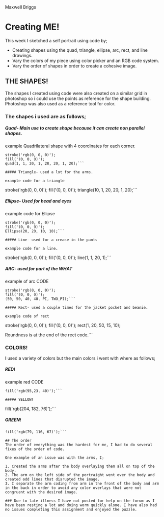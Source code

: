 Maxwell Briggs

# Creating ME!

This week I sketched a self portrait using code by;

- Creating shapes using the quad, triangle, ellipse, arc, rect, and line drawings. 
- Vary the colors of my piece using color picker and an RGB code system.
- Vary the order of shapes in order to create a cohesive image.

## THE SHAPES!

The shapes I created using code were also created on a similar grid in photoshop so i could use the points as reference for the shape building. Photoshop was also used as a reference tool for color.

### The shapes i used are as follows;

##### Quad- Main use to create shape because it can create non parallel shapes.
example Quadrilateral shape with 4 coordinates for each corner.

```
stroke('rgb(0, 0, 0)');
fill('(0, 0, 0)');
quad(1, 1, 20, 1, 20, 20, 1, 20);```

##### Triangle- used a lot for the arms.

example code for a triangle

```
stroke('rgb(0, 0, 0)');
fill('(0, 0, 0)');
triangle(10, 1, 20, 20, 1, 20);```

##### Ellipse- Used for head and eyes

example code for Ellipse

```
stroke('rgb(0, 0, 0)');
fill('(0, 0, 0)');
Ellipse(20, 20, 10, 10);```

##### Line- used for a crease in the pants

example code for a line.

```
stroke('rgb(0, 0, 0)');
fill('(0, 0, 0)');
line(1, 1, 20, 1);```

##### ARC- used for part of the WHAT

example of arc CODE

```
stroke('rgb(0, 0, 0)');
fill('(0, 0, 0)');
(50, 50, 40, 40, PI, TWO_PI);```

##### Rect- used a couple times for the jacket pocket and beanie.

example code of rect

```
stroke('rgb(0, 0, 0)');
fill('(0, 0, 0)');
rect(1, 20, 50, 15, 10);

Roundness is at the end of the rect code.```

### COLORS!

I used a variety of colors but the main colors i went with where as follows;

##### RED!
example red CODE
```
fill('rgb(95,23, 40)');```

##### YELLOW!

```
fill('rgb(204, 182, 76)');```

##### GREEN!

```
fill('rgb(79, 116, 67)');```

## The order
The order of everything was the hardest for me, I had to do several fixes of the order of code.

One example of an issue was with the arms, I;

1. Created the arms after the body overlaying them all on top of the body.
2. The arm on the left side of the portraight went over the body and created odd lines that disrupted the image.
3. I separate the arm coding from arm in the front of the body and arm in the back in order to avoid any color overlays that were not congruent with the desired image.

### Due to late illness I have not posted for help on the forum as I have been resting a lot and doing worm quickly alone. I have also had no issues completing this assignment and enjoyed the puzzle.
